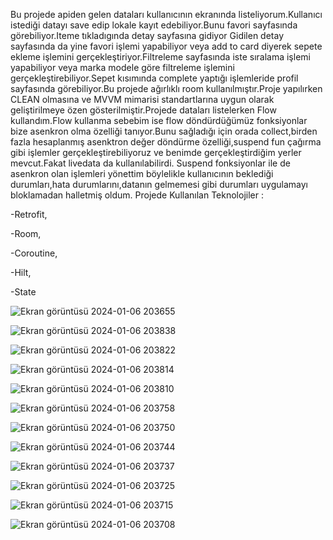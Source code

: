 Bu projede apiden gelen dataları kullanıcının ekranında listeliyorum.Kullanıcı istediği datayı save edip lokale kayıt edebiliyor.Bunu favori sayfasında görebiliyor.Iteme tıkladıgında detay sayfasına gidiyor
Gidilen detay sayfasında da yine favori işlemi yapabiliyor veya add to card diyerek sepete ekleme işlemini gerçekleştiriyor.Filtreleme sayfasında iste sıralama işlemi yapabiliyor veya marka modele göre filtreleme
işlemini gerçekleştirebiliyor.Sepet kısımında complete yaptığı işlemleride profil sayfasında görebiliyor.Bu projede ağırlıklı room kullanılmıştır.Proje yapılırken CLEAN olmasına ve MVVM mimarisi standartlarına
uygun olarak geliştirilmeye özen gösterilmiştir.Projede dataları listelerken Flow kullandım.Flow kullanma sebebim ise flow döndürdüğümüz fonksiyonlar bize asenkron olma özelliği tanıyor.Bunu sağladığı için
orada collect,birden fazla hesaplanmış asenktron değer döndürme özelliği,suspend fun çağırma gibi işlemler gerçekleştirebiliyoruz ve benimde gerçekleştirdiğim yerler mevcut.Fakat livedata da kullanılabilirdi.
Suspend fonksiyonlar ile de asenkron olan işlemleri yönettim böylelikle kullanıcının beklediği durumları,hata durumlarını,datanın gelmemesi gibi durumları uygulamayı bloklamadan halletmiş oldum.
Projede Kullanılan Teknolojiler : 


-Retrofit,



-Room,



-Coroutine,



-Hilt,



-State


![Ekran görüntüsü 2024-01-06 203655](https://github.com/Cntrk01/EMarketApp/assets/98031686/ebb038fa-5d4a-42ef-8bfa-c44108d02004)






![Ekran görüntüsü 2024-01-06 203838](https://github.com/Cntrk01/EMarketApp/assets/98031686/9dfa07c1-8f5e-4b76-a49a-b778745ae438)







![Ekran görüntüsü 2024-01-06 203822](https://github.com/Cntrk01/EMarketApp/assets/98031686/6adba3a0-8917-4745-936c-5dd5cbaae046)







![Ekran görüntüsü 2024-01-06 203814](https://github.com/Cntrk01/EMarketApp/assets/98031686/19ee416d-55f7-48c8-8f20-e976822efda7)







![Ekran görüntüsü 2024-01-06 203810](https://github.com/Cntrk01/EMarketApp/assets/98031686/2bc6c70e-a2e9-448f-8596-f4bb5300bb16)







![Ekran görüntüsü 2024-01-06 203758](https://github.com/Cntrk01/EMarketApp/assets/98031686/88732bc8-8adb-497a-b06e-b186c7c08c5c)







![Ekran görüntüsü 2024-01-06 203750](https://github.com/Cntrk01/EMarketApp/assets/98031686/e0a3edd7-4f27-4318-94cc-a4ca523a3c80)







![Ekran görüntüsü 2024-01-06 203744](https://github.com/Cntrk01/EMarketApp/assets/98031686/bf34d16b-27dc-4295-bb5c-3d56b7375900)







![Ekran görüntüsü 2024-01-06 203737](https://github.com/Cntrk01/EMarketApp/assets/98031686/06c7e1f2-b3f2-4ae1-bf22-0d9f7173edbd)






![Ekran görüntüsü 2024-01-06 203725](https://github.com/Cntrk01/EMarketApp/assets/98031686/8f70a10c-8af4-470b-a526-04b143b196a0)






![Ekran görüntüsü 2024-01-06 203715](https://github.com/Cntrk01/EMarketApp/assets/98031686/84647709-086c-4d55-9986-cf530fc73fa0)







![Ekran görüntüsü 2024-01-06 203708](https://github.com/Cntrk01/EMarketApp/assets/98031686/c8e2cf18-8e15-4916-bfb3-6670c1429173)
